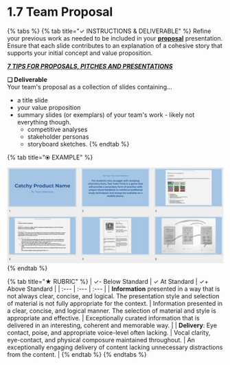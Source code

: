 # 1.7 Team Proposal

{% tabs %}
{% tab title="✓  INSTRUCTIONS & DELIVERABLE" %}
Refine your previous work as needed to be included in your [**proposal**](https://docs.idew.org/principles-and-practices/practices/concept-proposals) presentation. Ensure that each slide contributes to an explanation of a cohesive story that supports your initial concept and value proposition.

[_**7 TIPS FOR PROPOSALS, PITCHES AND PRESENTATIONS**_](https://www.americanexpress.com/us/small-business/openforum/articles/7-tips-for-proposals-pitches-and-presentations/)​

**❏ Deliverable**  
Your team's proposal as a collection of slides containing...

* a title slide
* your value proposition
* summary slides \(or exemplars\) of your team's work - likely not everything though.
  * competitive analyses
  * stakeholder personas
  * storyboard sketches.
{% endtab %}

{% tab title="⦿ EXAMPLE" %}


![This is only an example of the types of artifacts you want in you proposal, since each of these are not drawn from one consistent concept.](../../.gitbook/assets/proposalexample.png)
{% endtab %}

{% tab title="★  RUBRIC" %}
| ✓-  Below Standard | ✓  At Standard | ✓+  Above Standard |
| :--- | :--- | :--- |
| **Information** presented in a way that is not always clear, concise, and logical. The presentation style and selection of material  is not fully appropriate for the context. | Information presented in a clear, concise, and logical manner. The selection of material and style is appropriate and effective. | Exceptionally curated information that is delivered in an interesting, coherent and memorable way. |
| **Delivery**: Eye contact, poise, and appropriate voice-level often lacking. | Vocal clarity, eye-contact, and physical composure maintained throughout. | An exceptionally engaging delivery of content lacking unnecessary distractions from the content. |
{% endtab %}
{% endtabs %}

